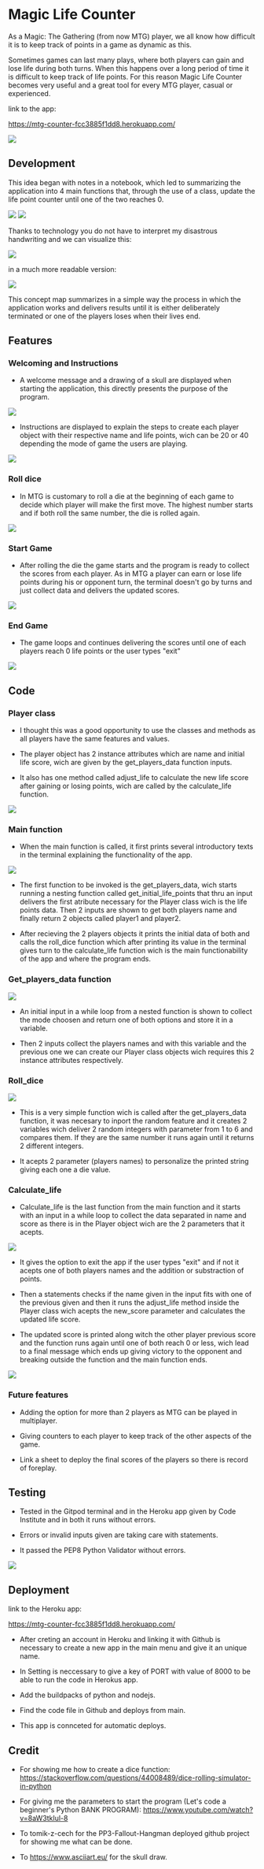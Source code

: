 # Magic Life Counter

As a Magic: The Gathering (from now MTG) player, we all know how difficult it is to keep track of points in a game as dynamic as this.

Sometimes games can last many plays, where both players can gain and lose life during both turns. When this happens over a long period of time it is difficult to keep track of life points. For this reason Magic Life Counter becomes very useful and a great tool for every MTG player, casual or experienced.

link to the app:

https://mtg-counter-fcc3885f1dd8.herokuapp.com/

<img src="assets/images/welcome.png">

## Development

This idea began with notes in a notebook, which led to summarizing the application into 4 main functions that, through the use of a class, update the life point counter until one of the two reaches 0.

<img src="assets/images/notebook3.jpeg">
<img src="assets/images/notebook2.jpeg">

Thanks to technology you do not have to interpret my disastrous handwriting and we can visualize this:

<img src="assets/images/notebook4.jpeg">

in a much more readable version:

<img src="assets/images/map.png">

This concept map summarizes in a simple way the process in which the application works and delivers results until it is either deliberately terminated or one of the players loses when their lives end.

## Features

### Welcoming and Instructions

- A welcome message and a drawing of a skull are displayed when starting the application, this directly presents the purpose of the program.

<img src="assets/images/instructions.png">

- Instructions are displayed to explain the steps to create each player object with their respective name and life points, wich can be 20 or 40 depending the mode of game the users are playing.

<img src="assets/images/player_data.png">

### Roll dice

- In MTG is customary to roll a die at the beginning of each game to decide which player will make the first move. The highest number starts and if both roll the same number, the die is rolled again.

<img src="assets/images/roll_diceterminal.png">

### Start Game

- After rolling the die the game starts and the program is ready to collect the scores from each player. As in MTG a player can earn or lose life points during his or opponent turn, the terminal doesn't go by turns and just collect data and delivers the updated scores.

<img src="assets/images/update_lp.png">

### End Game

- The game loops and continues delivering the scores until one of each players reach 0 life points or the user types "exit"

<img src="assets/images/end_game.png">

## Code

### Player class

- I thought this was a good opportunity to use the classes and methods as all players have the same features and values.

- The player object has 2 instance attributes which are name and initial life score, wich are given by the get_players_data function inputs.

- It also has one method called adjust_life to calculate the new life score after gaining or losing points, wich are called by the calculate_life function.

<img src="assets/images/class_player.png">

### Main function

- When the main function is called, it first prints several introductory texts in the terminal explaining the functionality of the app. 

<img src="assets/images/main.png">

- The first function to be invoked is the get_players_data, wich starts running a nesting function called get_initial_life_points that thru an input delivers the first atribute necessary for the Player class wich is the life points data. Then 2 inputs are shown to get both players name and finally return 2 objects called player1 and player2.

- After recieving the 2 players objects it prints the initial data of both and calls the roll_dice function which after printing its value in the terminal gives turn to the calculate_life function wich is the main functionability of the app and where the program ends.

### Get_players_data function

<img src="assets/images/get_player_data.png">

- An initial input in a while loop from a nested function is shown to collect the mode choosen and return one of both options and store it in a variable.

- Then 2 inputs collect the players names and with this variable and the previous one we can create our Player class objects wich requires this 2 instance attributes respectively.

### Roll_dice

<img src="assets/images/roll_dice.png">

- This is a very simple function wich is called after the get_players_data function, it was necesary to inport the random feature and it creates 2 variables wich deliver 2 random integers with parameter from 1 to 6 and compares them. If they are the same number it runs again until it returns 2 different integers.

- It acepts 2 parameter (players names) to personalize the printed string giving each one a die value.

### Calculate_life

- Calculate_life is the last function from the main function and it starts with an input in a while loop to collect the data separated in name and score as there is in the Player object wich are the 2 parameters that it acepts.

<img src="assets/images/calculate_life.png">

- It gives the option to exit the app if the user types "exit" and if not it acepts one of both players names and the addition or substraction of points.

- Then a statements checks if the name given in the input fits with one of the previous given and then it runs the adjust_life method inside the Player class wich acepts the new_score parameter and calculates the updated life score.

- The updated score is printed along witch the other player previous score and the function runs again until one of both reach 0 or less, wich lead to a final message which ends up giving victory to the opponent and breaking outside the function and the main function ends.

<img src="assets/images/end_game.png">

### Future features

- Adding the option for more than 2 players as MTG can be played in multiplayer.

- Giving counters to each player to keep track of the other aspects of the game.

- Link a sheet to deploy the final scores of the players so there is record of foreplay.

## Testing

- Tested in the Gitpod terminal and in the Heroku app given by Code Institute and in both it runs without errors.

- Errors or invalid inputs given are taking care with statements.

- It passed the PEP8 Python Validator without errors.

<img src="assets/images/validation.png">

## Deployment

link to the Heroku app:

https://mtg-counter-fcc3885f1dd8.herokuapp.com/

- After creting an account in Heroku and linking it with Github is necessary to create a new app in the main menu and give it an unique name.

- In Setting is neccessary to give a key of PORT with value of 8000 to be able to run the code in Herokus app.

- Add the buildpacks of python and nodejs.

- Find the code file in Github and deploys from main.

- This app is connceted for automatic deploys.

## Credit 

- For showing me how to create a dice function:
https://stackoverflow.com/questions/44008489/dice-rolling-simulator-in-python 

- For giving me the parameters to start the program
(Let's code a beginner's Python BANK PROGRAM):
https://www.youtube.com/watch?v=8aW3tkIul-8

- To tomik-z-cech for the PP3-Fallout-Hangman deployed github project for showing me what can be done.

- To https://www.asciiart.eu/ for the skull draw.

